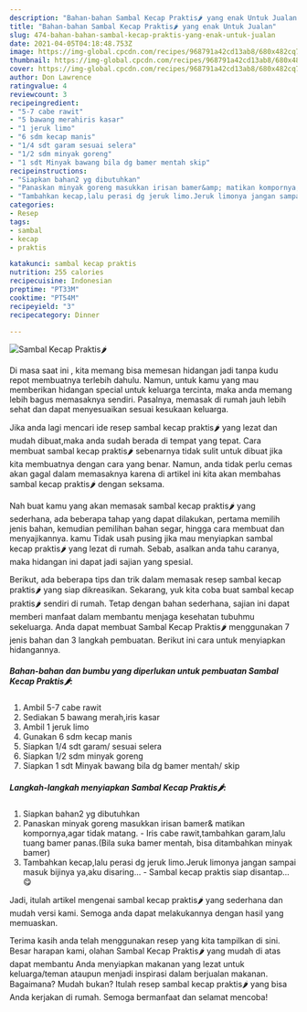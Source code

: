 ```yaml
---
description: "Bahan-bahan Sambal Kecap Praktis🌶 yang enak Untuk Jualan"
title: "Bahan-bahan Sambal Kecap Praktis🌶 yang enak Untuk Jualan"
slug: 474-bahan-bahan-sambal-kecap-praktis-yang-enak-untuk-jualan
date: 2021-04-05T04:18:48.753Z
image: https://img-global.cpcdn.com/recipes/968791a42cd13ab8/680x482cq70/sambal-kecap-praktis🌶-foto-resep-utama.jpg
thumbnail: https://img-global.cpcdn.com/recipes/968791a42cd13ab8/680x482cq70/sambal-kecap-praktis🌶-foto-resep-utama.jpg
cover: https://img-global.cpcdn.com/recipes/968791a42cd13ab8/680x482cq70/sambal-kecap-praktis🌶-foto-resep-utama.jpg
author: Don Lawrence
ratingvalue: 4
reviewcount: 3
recipeingredient:
- "5-7 cabe rawit"
- "5 bawang merahiris kasar"
- "1 jeruk limo"
- "6 sdm kecap manis"
- "1/4 sdt garam sesuai selera"
- "1/2 sdm minyak goreng"
- "1 sdt Minyak bawang bila dg bamer mentah skip"
recipeinstructions:
- "Siapkan bahan2 yg dibutuhkan"
- "Panaskan minyak goreng masukkan irisan bamer&amp; matikan kompornya,agar tidak matang. Iris cabe rawit,tambahkan garam,lalu tuang bamer panas.(Bila suka bamer mentah, bisa ditambahkan minyak bamer)"
- "Tambahkan kecap,lalu perasi dg jeruk limo.Jeruk limonya jangan sampai masuk bijinya ya,aku disaring... Sambal kecap praktis siap disantap...😋"
categories:
- Resep
tags:
- sambal
- kecap
- praktis

katakunci: sambal kecap praktis 
nutrition: 255 calories
recipecuisine: Indonesian
preptime: "PT33M"
cooktime: "PT54M"
recipeyield: "3"
recipecategory: Dinner

---
```



![Sambal Kecap Praktis🌶](https://img-global.cpcdn.com/recipes/968791a42cd13ab8/680x482cq70/sambal-kecap-praktis🌶-foto-resep-utama.jpg)

Di masa  saat ini , kita memang bisa memesan hidangan jadi tanpa kudu repot membuatnya terlebih dahulu. Namun, untuk kamu yang mau memberikan hidangan special untuk keluarga tercinta, maka anda memang lebih bagus memasaknya sendiri. Pasalnya, memasak di rumah jauh lebih sehat dan dapat menyesuaikan sesuai kesukaan keluarga.

Jika anda lagi mencari ide resep sambal kecap praktis🌶 yang lezat dan mudah dibuat,maka anda sudah berada di tempat yang tepat. Cara membuat sambal kecap praktis🌶  sebenarnya tidak sulit untuk dibuat jika kita membuatnya dengan cara yang benar. Namun, anda tidak perlu cemas akan gagal dalam memasaknya 
karena di artikel ini kita akan membahas sambal kecap praktis🌶 dengan seksama.  



Nah buat kamu yang akan memasak sambal kecap praktis🌶 yang sederhana, ada beberapa tahap yang dapat dilakukan, pertama memilih jenis bahan, kemudian pemilihan bahan segar, hingga cara membuat dan menyajikannya. kamu Tidak usah pusing jika mau menyiapkan sambal kecap praktis🌶 yang lezat di rumah. Sebab, asalkan anda  tahu caranya, maka hidangan ini dapat jadi sajian yang spesial.

Berikut, ada beberapa tips dan trik dalam memasak resep sambal kecap praktis🌶 yang siap dikreasikan. Sekarang, yuk kita coba buat sambal kecap praktis🌶 sendiri di rumah. Tetap dengan bahan sederhana, sajian ini dapat memberi manfaat dalam membantu menjaga kesehatan tubuhmu sekeluarga. Anda dapat membuat Sambal Kecap Praktis🌶 menggunakan 7 jenis bahan dan 3 langkah pembuatan. Berikut ini cara untuk menyiapkan hidangannya.

<!--inarticleads1-->

##### Bahan-bahan dan bumbu yang diperlukan untuk pembuatan Sambal Kecap Praktis🌶:

1. Ambil 5-7 cabe rawit
1. Sediakan 5 bawang merah,iris kasar
1. Ambil 1 jeruk limo
1. Gunakan 6 sdm kecap manis
1. Siapkan 1/4 sdt garam/ sesuai selera
1. Siapkan 1/2 sdm minyak goreng
1. Siapkan 1 sdt Minyak bawang bila dg bamer mentah/ skip




<!--inarticleads2-->

##### Langkah-langkah menyiapkan Sambal Kecap Praktis🌶:

1. Siapkan bahan2 yg dibutuhkan
1. Panaskan minyak goreng masukkan irisan bamer&amp; matikan kompornya,agar tidak matang. - Iris cabe rawit,tambahkan garam,lalu tuang bamer panas.(Bila suka bamer mentah, bisa ditambahkan minyak bamer)
1. Tambahkan kecap,lalu perasi dg jeruk limo.Jeruk limonya jangan sampai masuk bijinya ya,aku disaring... - Sambal kecap praktis siap disantap...😋




Jadi, itulah artikel mengenai  sambal kecap praktis🌶  yang sederhana dan mudah versi kami. Semoga anda dapat melakukannya dengan hasil yang memuaskan. 

Terima kasih anda telah menggunakan resep yang kita tampilkan di sini. Besar harapan kami, olahan  Sambal Kecap Praktis🌶 yang mudah di atas dapat membantu Anda menyiapkan makanan yang lezat untuk keluarga/teman ataupun menjadi inspirasi dalam berjualan makanan. Bagaimana? Mudah bukan? Itulah resep sambal kecap praktis🌶 yang bisa Anda kerjakan di rumah. Semoga bermanfaat dan selamat mencoba!

